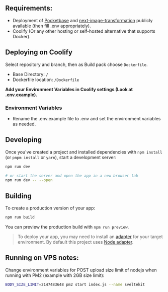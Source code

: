 ## Requirements:
- Deployment of [Pocketbase](https://pocketbase.io/) and [next-image-transformation](https://github.com/coollabsio/next-image-transformation) publicly available (then fill .env appropriately).
- Coolify (Or any other hosting or self-hosted alternative that supports Docker).



## Deploying on Coolify
Select repository and branch, then as Build pack choose `Dockerfile`.
- Base Directory: `/`
- Dockerfile location: `/Dockerfile`

**Add your Environment Variables in Coolify settings (Look at .env.example).**


### Environment Variables
- Rename the .env.example file to .env and set the environment variables as needed.

## Developing

Once you've created a project and installed dependencies with `npm install` (or `pnpm install` or `yarn`), start a development server:

```bash
npm run dev

# or start the server and open the app in a new browser tab
npm run dev -- --open
```

## Building

To create a production version of your app:

```bash
npm run build
```

You can preview the production build with `npm run preview`.

> To deploy your app, you may need to install an [adapter](https://kit.svelte.dev/docs/adapters) for your target environment.
By default this project uses [Node adapter](https://svelte.dev/docs/kit/adapter-node).

## Running on VPS notes:
Change environment variables for POST upload size limit of nodejs when running with PM2 (example with 2GB size limit):
```bash
BODY_SIZE_LIMIT=2147483648 pm2 start index.js --name sveltekit
```
